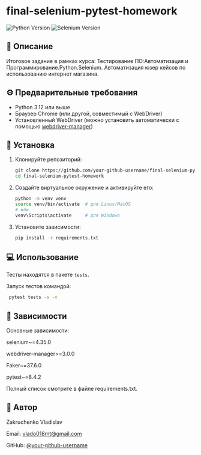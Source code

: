 # final-selenium-pytest-homework


![Python Version](https://img.shields.io/badge/python-3.12-blue.svg)
![Selenium Version](https://img.shields.io/badge/selenium-4.35.0-green.svg)


## 📖 Описание

Итоговое задание в рамках курса: Тестирование ПО:Автоматизация и Программирование.Python.Selenium. Автоматизация юзер кейсов по использованию интернет магазина.

## ⚙️ Предварительные требования

*   Python 3.12 или выше
*   Браузер Chrome (или другой, совместимый с WebDriver)
*   Установленный WebDriver (можно установить автоматически с помощью [webdriver-manager](https://pypi.org/project/webdriver-manager/))

## 🚀 Установка

1.  Клонируйте репозиторий:
    ```bash
    git clone https://github.com/your-github-username/final-selenium-pytest-homework.git
    cd final-selenium-pytest-homework
    ```

2.  Создайте виртуальное окружение и активируйте его:
    ```bash
    python -m venv venv
    source venv/bin/activate  # для Linux/MacOS
    # или
    venv\Scripts\activate     # для Windows
    ```

3.  Установите зависимости:
    ```bash
    pip install -r requirements.txt
    ```

## 💻 Использование

Тесты находятся  в пакете `tests`.

Запуск тестов командой:
```bash
 pytest tests -s -v
 ```



## 🤝 Зависимости
Основные зависимости:


selenium~=4.35.0


webdriver-manager>=3.0.0


Faker~=37.6.0


pytest~=8.4.2


Полный список смотрите в файле requirements.txt.

## 👤 Автор
Zakruchenko Vladislav

Email: vlado018mt@gmail.com

GitHub: [@your-github-username](https://github.com/your-github-username)